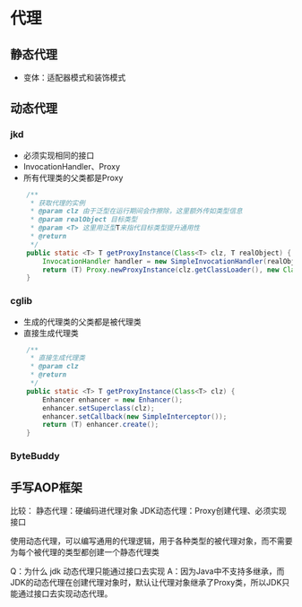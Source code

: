 # 代理

## 静态代理
- 变体：适配器模式和装饰模式


## 动态代理
### jkd
- 必须实现相同的接口
- InvocationHandler、Proxy
- 所有代理类的父类都是Proxy
```java
    /**
     * 获取代理的实例
     * @param clz 由于泛型在运行期间会作擦除，这里额外传如类型信息
     * @param realObject 目标类型
     * @param <T> 这里用泛型T来指代目标类型提升通用性
     * @return
     */
    public static <T> T getProxyInstance(Class<T> clz, T realObject) {
        InvocationHandler handler = new SimpleInvocationHandler(realObject);
        return (T) Proxy.newProxyInstance(clz.getClassLoader(), new Class[]{clz}, handler);
    }
```

### cglib
- 生成的代理类的父类都是被代理类
- 直接生成代理类
```java
    /**
     * 直接生成代理类
     * @param clz
     * @return
     */
    public static <T> T getProxyInstance(Class<T> clz) {
        Enhancer enhancer = new Enhancer();
        enhancer.setSuperclass(clz);
        enhancer.setCallback(new SimpleInterceptor());
        return (T) enhancer.create();
    }
```


### ByteBuddy



## 手写AOP框架




比较：
静态代理：硬编码进代理对象
JDK动态代理：Proxy创建代理、必须实现接口


使用动态代理，可以编写通用的代理逻辑，用于各种类型的被代理对象，而不需要为每个被代理的类型都创建一个静态代理类


Q：为什么 jdk 动态代理只能通过接口去实现
A：因为Java中不支持多继承，而JDK的动态代理在创建代理对象时，默认让代理对象继承了Proxy类，所以JDK只能通过接口去实现动态代理。
